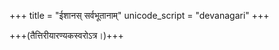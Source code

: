 +++
title = "ईशानस् सर्वभूतानाम्"
unicode_script = "devanagari"
+++

+++(तैत्तिरीयारण्यकस्वरोऽत्र।)+++

<div class="js_include" url="/vedAH/yajuH/taittirIyam/AraNyakam/vishvAsa-prastutiH/06/47_IshAnas_sarvabhUtAnAm"  newLevelForH1="2" includeTitle="true"> </div>  
